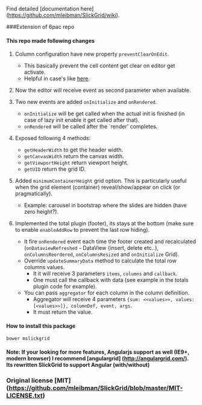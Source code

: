 Find detailed [documentation here] (https://github.com/mleibman/SlickGrid/wiki).

###Extension of 6pac repo

#### This repo made following changes

1. Column configuration have new property `preventClearOnEdit`.
    - This basically prevent the cell content get clear on editor get activate.
    - Helpful in case's like [here](https://github.com/6pac/SlickGrid/issues/11).

2. Now the editor will receive event as second parameter when available.

3. Two new events are added `onInitialize` and `onRendered`.
    - `onInitialize` will be get called when the actual init is finished (in case of lazy init enable it get called after that).
    - `onRendered` will be called after the `render' completes.
    
4. Exposed following 4 methods:
    - `getHeaderWidth` to get the header width.
    - `getCanvasWidth` return the canvas width.
    - `getViewportHeight` return viewport height.
    - `getUID` return the grid ID.

5. Added `minimumContainerHeight` grid option. This is particularly useful when the grid element (container) reveal/show/appear on click (or pragmatically). 
    - Example: carousel in bootstrap where the slides are hidden (have zero height?).
    
6. Implemented the total plugin (footer), its stays at the bottom (make sure to enable `enableAddRow` to prevent the last row hiding).
    - It fire `onRendered` event each time the footer created and recalculated (`onDataviewRefreshed` - DataView {insert, delete etc..}, `onColumnsReordered`, `onColumnsResized` and `onInitialize` Grid).
    - Override `updateSummaryData` method to calculate the total row columns values.
        - It it will receive 3 parameters `items`, `columns` and `callback`.
        - One must call the callback with data (see example in the totals plugin code for example).
    - You can pass `aggregator` for each column in the column definition.
        - Aggregator will receive 4 parameters `{sum: <<values>>, values: [<values>>]}, columnDef, event, args`.
        - It must return the value.

        
#### How to install this package

`bower mslickgrid`


#### Note: If your looking for more features, Angularjs support as well (IE9+, modern browser) I recommend [angulargrid] (http://angulargrid.com/). Its rewritten SlickGrid to support Angular (with/without)

### Original license [MIT] (https://github.com/mleibman/SlickGrid/blob/master/MIT-LICENSE.txt) 